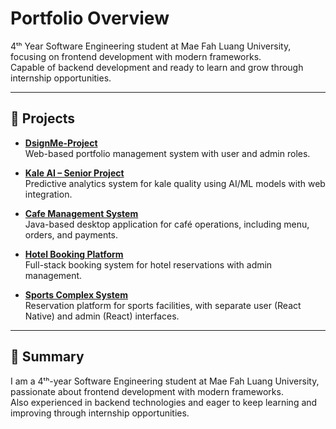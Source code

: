 # Portfolio Overview

4ᵗʰ Year Software Engineering student at Mae Fah Luang University, focusing on frontend development with modern frameworks.  
Capable of backend development and ready to learn and grow through internship opportunities.

---

## 🚀 Projects

- **[DsignMe-Project](https://github.com/kiattisak-dev/DsignMe-Project.git)**  
  Web-based portfolio management system with user and admin roles.

- **[Kale AI – Senior Project](https://github.com/kiattisak-dev/Kale-Senior-Project.git)**  
  Predictive analytics system for kale quality using AI/ML models with web integration.

- **[Cafe Management System](https://github.com/kiattisak-dev/CafeManagementSystem.git)**  
  Java-based desktop application for café operations, including menu, orders, and payments.

- **[Hotel Booking Platform](https://github.com/kiattisak-dev/Booking-Hotel-project.git)**  
  Full-stack booking system for hotel reservations with admin management.

- **[Sports Complex System](https://github.com/kiattisak-dev/Sport_Complex.git)**  
  Reservation platform for sports facilities, with separate user (React Native) and admin (React) interfaces.

---

## 🎯 Summary

I am a 4ᵗʰ-year Software Engineering student at Mae Fah Luang University, passionate about frontend development with modern frameworks.  
Also experienced in backend technologies and eager to keep learning and improving through internship opportunities.
